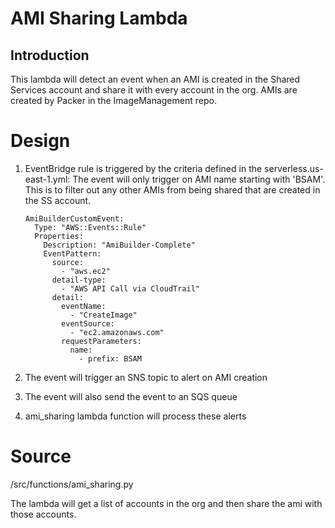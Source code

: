 # AMI Sharing Lambda
## Introduction
This lambda will detect an event when an AMI is created in the Shared Services account and 
share it with every account in the org.  AMIs are created by Packer in the ImageManagement repo.

# Design
1. EventBridge rule is triggered by the criteria defined in the serverless.us-east-1.yml:
    The event will only trigger on AMI name starting with 'BSAM'. This is to filter out any other 
    AMIs from being shared that are created in the SS account.

    ```
    AmiBuilderCustomEvent:
      Type: "AWS::Events::Rule"
      Properties:
        Description: "AmiBuilder-Complete"
        EventPattern:
          source:
            - "aws.ec2"
          detail-type:
            - "AWS API Call via CloudTrail"
          detail:
            eventName:
              - "CreateImage"
            eventSource:
              - "ec2.amazonaws.com"
            requestParameters:
              name:
                - prefix: BSAM
    ```
2. The event will trigger an SNS topic to alert on AMI creation
3. The event will also send the event to an SQS queue
4. ami_sharing lambda function will process these alerts

# Source
/src/functions/ami_sharing.py

The lambda will get a list of accounts in the org and then share the ami with those accounts.
